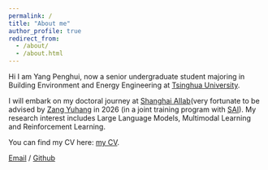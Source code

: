 ```yaml
---
permalink: /
title: "About me"
author_profile: true
redirect_from: 
  - /about/
  - /about.html
---
```

Hi I am Yang Penghui, now a senior undergraduate student majoring in Building Environment and Energy Engineering at [Tsinghua University](https://www.tsinghua.edu.cn/).

I will embark on my doctoral journey at [Shanghai AIlab](https://www.shlab.org.cn/)(very fortunate to be advised by [Zang Yuhang](https://yuhangzang.github.io/) in 2026 (in a joint training program with [SAI](https://soai.sjtu.edu.cn/)). My research interest includes Large Language Models, Multimodal Learning and Reinforcement Learning.

You can find my CV here: [my CV](/assets/CV.pdf).

[Email](mailto:yph22@mails.tsinghua.edu.cn) / [Github](https://github.com/yph22) 

